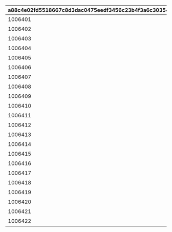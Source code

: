 |a88c4e02fd5518667c8d3dac0475eedf3456c23b4f3a6c3035411655e1b1bf68|0c3be346280be97c8111ad1717b301fc299e5e043809bc6e53b4351593b717f1|636e6f96e8972cf76385adb4d5285422378c6bc487155e38e96b3038022afd46|3f5722b1f3318ccc8b8b28ea89d4be531043e4d9ee411c02f086312ca2c2a0ad|a4cfc1fcc9c974bdc05e3a333e943449778962ebe4e03f6c7f72d47e6a791a43|52ac8a4e6f718d3a068cda3544370bd12a072d24448967375fe569f0609d2946|1ffe0db5caf1f88c209c09fb16e4f5b6a515041fb8c013b966e2b3fd41a5e1d0|
| --- | --- | --- | --- | --- | --- | --- |
|1006401|10064|开幕式|4|20036104|0|0|
|1006402|10064|开幕式|3|20036104|0|0|
|1006403|10064|赛跑|1|20036104|0|1006402|
|1006404|10064|赛跑|4|20036104|0|1006402|
|1006405|10064|赛跑|2|20036104|0|1006402|
|1006406|10064|骑马战|2|20036104|0|1006405|
|1006407|10064|骑马战|4|20036104|0|1006405|
|1006408|10064|午休|3|20036106|0|1006406|
|1006409|10064|午休|4|20036106|0|1006406|
|1006410|10064|学术文化展出等等|3|20036106|0|1006408|
|1006411|10064|学术文化展出等等|4|20036106|0|1006408|
|1006412|10064|学术文化展出等等|1|20036106|0|1006408|
|1006413|10064|侍女风服务员咖啡店|4|20036108|0|1006410|
|1006414|10064|侍女风服务员咖啡店|3|20036108|0|1006410|
|1006415|10064|综合接力赛|3|20036113|0|1006414|
|1006416|10064|综合接力赛|4|20036113|0|1006414|
|1006417|10064|仪式舞台|1|0|2003601|1006415|
|1006418|10064|仪式舞台|4|0|2003601|1006415|
|1006419|10064|仪式舞台|2|0|2003601|1006415|
|1006420|10064|闭幕式|3|0|2003601|1006419|
|1006421|10064|闭幕式|4|0|2003601|1006419|
|1006422|10064|完成动画|4|0|2003601|1006420|